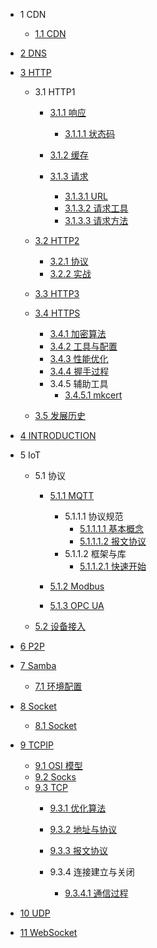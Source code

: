   - 1 CDN
    - [1.1 CDN](/CDN/CDN.md)
  - [2 DNS](/DNS/README.md)
    
  - [3 HTTP](/HTTP/README.md)
    - 3.1 HTTP1
      - [3.1.1 响应](/HTTP/HTTP1/响应/README.md)
        - [3.1.1.1 状态码](/HTTP/HTTP1/响应/状态码.md)
      - [3.1.2 缓存](/HTTP/HTTP1/缓存/README.md)
        
      - [3.1.3 请求](/HTTP/HTTP1/请求/README.md)
        - [3.1.3.1 URL](/HTTP/HTTP1/请求/URL.md)
        - [3.1.3.2 请求工具](/HTTP/HTTP1/请求/请求工具.md)
        - [3.1.3.3 请求方法](/HTTP/HTTP1/请求/请求方法.md)
    - [3.2 HTTP2](/HTTP/HTTP2/README.md)
      - [3.2.1 协议](/HTTP/HTTP2/协议.md)
      - [3.2.2 实战](/HTTP/HTTP2/实战.md)
    - [3.3 HTTP3](/HTTP/HTTP3/README.md)
      
    - [3.4 HTTPS](/HTTP/HTTPS/README.md)
      - [3.4.1 加密算法](/HTTP/HTTPS/加密算法.md)
      - [3.4.2 工具与配置](/HTTP/HTTPS/工具与配置.md)
      - [3.4.3 性能优化](/HTTP/HTTPS/性能优化.md)
      - [3.4.4 握手过程](/HTTP/HTTPS/握手过程.md)
      - 3.4.5 辅助工具
        - [3.4.5.1 mkcert](/HTTP/HTTPS/辅助工具/mkcert.md)
    - [3.5 发展历史](/HTTP/发展历史.md)
  - [4 INTRODUCTION](/INTRODUCTION.md)
  - 5 IoT
    - 5.1 协议
      - [5.1.1 MQTT](/IoT/协议/MQTT/README.md)
        - 5.1.1.1 协议规范
          - [5.1.1.1.1 基本概念](/IoT/协议/MQTT/协议规范/基本概念.md)
          - [5.1.1.1.2 报文协议](/IoT/协议/MQTT/协议规范/报文协议.md)
        - 5.1.1.2 框架与库
          - [5.1.1.2.1 快速开始](/IoT/协议/MQTT/框架与库/快速开始.md)
      - [5.1.2 Modbus](/IoT/协议/Modbus/README.md)
        
      - [5.1.3 OPC UA](/IoT/协议/OPC-UA/README.md)
        
    - [5.2 设备接入](/IoT/设备接入/README.md)
      
  - [6 P2P](/P2P/README.md)
    
  - [7 Samba](/Samba/README.md)
    - [7.1 环境配置](/Samba/环境配置.md)
  - [8 Socket](/Socket/README.md)
    - [8.1 Socket](/Socket/Socket.md)
  - [9 TCPIP](/TCPIP/README.md)
    - [9.1 OSI 模型](/TCPIP/OSI%20模型.md)
    - [9.2 Socks](/TCPIP/Socks.md)
    - [9.3 TCP](/TCPIP/TCP/README.md)
      - [9.3.1 优化算法](/TCPIP/TCP/优化算法.md)
      - [9.3.2 地址与协议](/TCPIP/TCP/地址与协议.md)
      - [9.3.3 报文协议](/TCPIP/TCP/报文协议/README.md)
        
      - 9.3.4 连接建立与关闭
        - [9.3.4.1 通信过程](/TCPIP/TCP/连接建立与关闭/通信过程.md)
  - [10 UDP](/UDP/README.md)
    
  - [11 WebSocket](/WebSocket/README.md)
    
